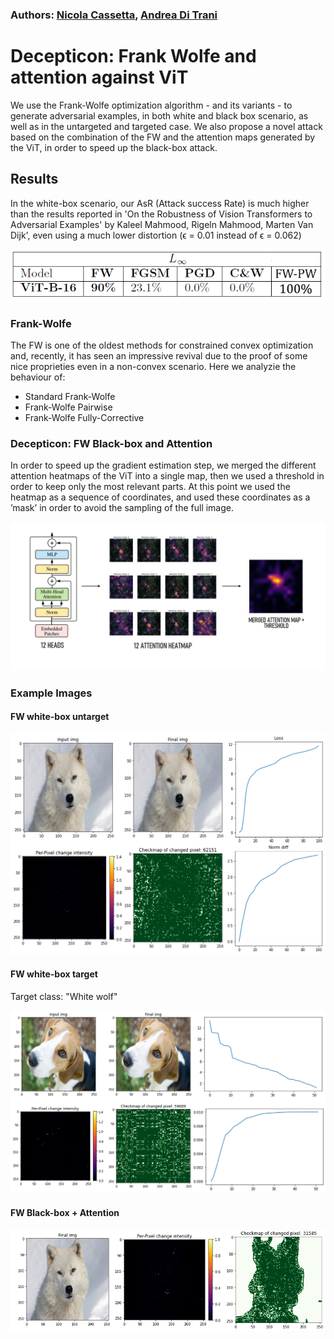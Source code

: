 ### Authors: [Nicola Cassetta](https://github.com/NicolaCST), [Andrea Di Trani](https://github.com/AndreaDiTrani) 

# Decepticon: Frank Wolfe and attention against ViT

We use the Frank-Wolfe optimization algorithm - and its variants - to generate adversarial examples, in both white and black box scenario, as well as in the untargeted and targeted case. We also propose a novel attack based on the combination of the FW and the attention maps generated by the ViT, in order to speed up the black-box attack.

## Results
In the white-box scenario, our AsR (Attack success Rate) is much higher than the results reported in 'On the Robustness of Vision Transformers to
Adversarial Examples' by Kaleel Mahmood, Rigeln Mahmood, Marten Van Dijk', even using a much lower distortion (ϵ = 0.01 instead of ϵ = 0.062)

![Screenshot](/res/res_white.png)


### Frank-Wolfe
The FW is one of the oldest methods for constrained convex optimization and, recently, it has seen an impressive revival due to the proof of some nice proprieties even in a non-convex scenario. Here we analyzie the behaviour of:

- Standard Frank-Wolfe
- Frank-Wolfe Pairwise
- Frank-Wolfe Fully-Corrective


### Decepticon: FW Black-box and Attention
In order to speed up the gradient estimation step, we merged the different attention heatmaps of the ViT into a single map, then we used a threshold in order to
keep only the most relevant parts. At this point we used the heatmap as a sequence of coordinates, and used these coordinates as a ’mask’ in order to avoid the sampling of the full image.

![Screenshot](/res/attention_ex.PNG)


### Example Images
#### FW white-box untarget
![Screenshot](/res/white_ex.png)


#### FW white-box target
Target class: "White wolf"

![Screenshot](/res/white_target.png)


#### FW Black-box + Attention
![Screenshot](/res/black_attention_ex.png)
